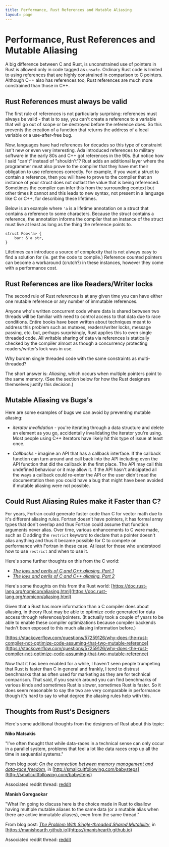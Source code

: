 ```yaml
---
title: Performance, Rust References and Mutable Aliasing
layout: page
---
```


# Performance, Rust References and Mutable Aliasing

A big difference between C and Rust, is unconstrained use of pointers in Rust is allowed only in code tagged as `unsafe`. Ordinary Rust code is limited to using references that are highly constrained in comparison to C pointers. Although C++ also has references too, Rust references are much more constrained than those in C++.

## Rust References must always be valid

The first rule of references is not particularly surprising: references must always be valid - that is to say, you can't create a reference to a variable that will go out of scope or be destroyed before the reference does. So this prevents the creation of a function that returns the address of a local variable or a use-after-free bug.

Now, languages have had references for decades so this type of constraint isn't new or even very interesting. Ada introduced references to military software in the early 80s and C++ got references in the 90s. But notice how I said "can't" instead of "shouldn't"? Rust adds an additional layer where the programmer must also prove to the compiler that they have met their obligation to use references correctly. For example, if you want a struct to contain a reference, then you will have to prove to the compiler that an instance of your struct does not outlast the value that is being referenced. Sometimes the compiler can infer this from the surrounding context but other times it cannot and this leads to new syntax, not present in a language like C or C++, for describing these lifetimes.

Below is an example where `'a` is a lifetime annotation on a struct that contains a reference to some characters. Because the struct contains a reference, the annotation informs the compiler that an instance of the struct must live at least as long as the thing the reference points to.

```
struct Foo<'a> {
    bar: &'a str,
}
```
Lifetimes can introduce a source of complexity that is not always easy to find a solution for (ie. get the code to compile.) Reference counted pointers can become a workaround (crutch?) in these instances, however they come with a performance cost.

## Rust References are like Readers/Writer locks

The second rule of Rust references is at any given time you can have either one mutable reference or any number of immutable references.

Anyone who's written concurrent code where data is shared between two threads will be familiar with need to control access to that data due to race conditions. Entire books have been written about techniques meant to address this problem such as mutexes, readers/writer locks, message passing, etc. but, perhaps surprisingly, Rust applies this to even single threaded code. All writable sharing of data via references is statically checked by the compiler almost as though a concurrency protecting readers/writer’s lock was in use.

Why burden single threaded code with the same constraints as multi-threaded?

The short answer is: *Aliasing*, which occurs when multiple pointers point to the same memory. (See the section below for how the Rust designers themselves justify this decision.)

## Mutable Aliasing vs Bugs's 

Here are some examples of bugs we can avoid by preventing mutable aliasing:

* *iterator invalidation* - you're iterating through a data structure and delete an element as you go, accidentally invalidating the iterator you're using. Most people using C++ iterators have likely hit this type of issue at least once.

* *Callbacks* - imagine an API that has a callback interface. If the callback function can turn around and call back into the API including even the API function that did the callback in the first place. The API may call this undefined behaviour or it may allow it. If the API hasn't anticipated all the ways a callback could re-enter the API or the user didn't read the documentation then you could have a bug that might have been avoided if mutable aliasing were not possible.


## Could Rust Aliasing Rules make it Faster than C?

For years, Fortran could generate faster code than C for vector math due to it's different aliasing rules. Fortran doesn't have pointers, it has formal array types that don't overlap and thus Fortran could assume that function arguments never alias. Over time, various enhancements to C were made, such as C adding the `restrict` keyword to declare that a pointer doesn't alias anything and thus it became possible for C to compete on performance with Fortran in these case. At least for those who understood how to use `restrict` and when to use it.

Here's some further thoughts on this from the C world:
  * [*The joys and perils of C and C++ aliasing, Part 1*](https://developers.redhat.com/blog/2020/06/02/the-joys-and-perils-of-c-and-c-aliasing-part-1)
  * [*The joys and perils of C and C++ aliasing, Part 2*](https://developers.redhat.com/blog/2020/06/03/the-joys-and-perils-of-aliasing-in-c-and-c-part-2)

Here's some thoughts on this from the Rust world:
[https://doc.rust-lang.org/nomicon/aliasing.html](https://doc.rust-lang.org/nomicon/aliasing.html)

Given that a Rust has more information than a C compiler does about aliasing, in theory Rust may be able to optimize code generated for data access through references/pointers. (It actually took a couple of years to be able to enable these compiler optimizations because compiler backends hadn't been exposed to this much aliasing information before.)

[https://stackoverflow.com/questions/57259126/why-does-the-rust-compiler-not-optimize-code-assuming-that-two-mutable-reference](https://stackoverflow.com/questions/57259126/why-does-the-rust-compiler-not-optimize-code-assuming-that-two-mutable-reference)

Now that it has been enabled for a while, I haven't seen people trumpeting that Rust is faster than C in general and frankly, I tend to distrust benchmarks that as often used for marketing as they are for technical comparison. That said, if you search around you can find benchmarks of various kinds and sometimes Rust is slower, sometimes Rust is faster. So it does seem reasonable to say the two are very comparable in performance though it's hard to say to what degree the aliasing rules help with this.


## Thoughts from Rust's Designers

Here's some additional thoughts from the designers of Rust about this topic:

**Niko Matsakis**

"I’ve often thought that while data-races in a technical sense can only occur in a parallel system, problems that feel a lot like data races crop up all the time in sequential systems."

From blog post: [*On the connection between memory management and data-race freedom*](http://smallcultfollowing.com/babysteps/blog/2013/06/11/on-the-connection-between-memory-management-and-data-race-freedom/), in [http://smallcultfollowing.com/babysteps](http://smallcultfollowing.com/babysteps)


Associated reddit thread: [reddit](https://www.reddit.com/r/programming/comments/1g62ga/on_the_connection_between_memory_management_and/)

**Manish Goregaokar**

"What I’m going to discuss here is the choice made in Rust to disallow having multiple mutable aliases to the same data (or a mutable alias when there are active immutable aliases), even from the same thread."

From blog post: [*The Problem With Single-threaded Shared Mutability*](https://manishearth.github.io/blog/2015/05/17/the-problem-with-shared-mutability/), in [https://manishearth.github.io](https://manishearth.github.io)

Associated reddit thread: [reddit](https://www.reddit.com/r/rust/comments/369jnx/the_problem_with_singlethreaded_shared_mutability/)

